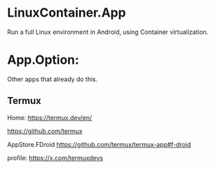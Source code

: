 # LinuxContainer.App
Run a full Linux environment in Android, using Container virtualization.

# App.Option:
Other apps that already do this.

## Termux
Home: https://termux.dev/en/

https://github.com/termux

AppStore.FDroid https://github.com/termux/termux-app#f-droid

profile: https://x.com/termuxdevs
